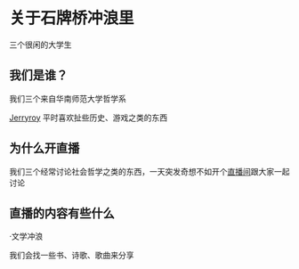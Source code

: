 
关于石牌桥冲浪里
================
三个很闲的大学生

我们是谁？
--------
我们三个来自华南师范大学哲学系

[Jerryroy](https://space.bilibili.com/11905232) 平时喜欢扯些历史、游戏之类的东西   
                                                                       
为什么开直播
------------

我们三个经常讨论社会哲学之类的东西，一天突发奇想不如开个[直播间](https://live.bilibili.com/23237150?visit_id=c3o30wu7p0g0)跟大家一起讨论

直播的内容有些什么
-------------
·文学冲浪

我们会找一些书、诗歌、歌曲来分享


